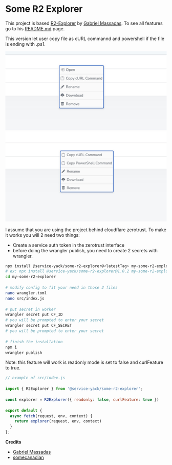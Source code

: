 # Some R2 Explorer

This project is based [R2-Explorer](https://github.com/G4brym/R2-Explorer) by [Gabriel Massadas](http://massadas.com/). To see all features go to his [README.md](https://github.com/G4brym/R2-Explorer/blob/main/README.md) page.

This version let user copy file as cURL commannd and powershell if the file is ending with .ps1.

![cURL](./docs/images/curl.jpg)
![Powersell](./docs/images/powershell.jpg)


I assume that you are using the project behind cloudflare zerotrust. To make it works you will 2 need two things:

- Create a service auth token in the zerotrust interface
- before doing the wrangler publish, you need to create 2 secrets with wrangler.

```bash
npx install @service-yack/some-r2-explorer@<latestTag> my-some-r2-explorer
# ex: npx install @service-yack/some-r2-explorer@1.0.2 my-some-r2-explorer
cd my-some-r2-explorer

# modify config to fit your need in those 2 files
nano wrangler.toml
nano src/index.js

# put secret in worker
wrangler secret put CF_ID
# you will be prompted to enter your secret
wrangler secret put CF_SECRET
# you will be prompted to enter your secret

# finish the installation
npm i
wrangler publish
```

Note: this feature will work is readonly mode is set to false and curlFeature to true.

```js
// example of src/index.js

import { R2Explorer } from '@service-yack/some-r2-explorer';

const explorer = R2Explorer({ readonly: false, curlFeature: true })

export default {
  async fetch(request, env, context) {
    return explorer(request, env, context)
  }
};
```

**Credits**

- [Gabriel Massadas](https://github.com/G4brym)
- [somecanadian](https://github.com/som3canadian)
